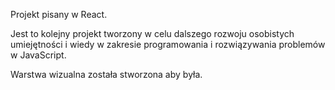Projekt pisany w React. 

Jest to kolejny projekt tworzony w celu dalszego rozwoju osobistych umiejętności i wiedy w zakresie programowania i rozwiązywania problemów w JavaScript. 

Warstwa wizualna została stworzona aby była. 
